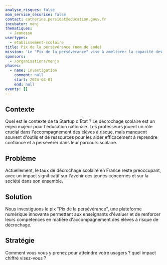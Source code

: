 ```yaml
---
analyse_risques: false
mon_service_securise: false
contact: catherine.persidat@education.gouv.fr
incubator: menj
thematiques:
  - Jeunesse
usertypes:
  - etablissement-scolaire
title: Pix de la persévérance (nom de code)
mission: 'Le "Pix de la persévérance" vise à améliorer la capacité des enseignants à accompagner efficacement les élèves à risque de décrochage. '
sponsors:
  - /organisations/menjs
phases:
  - name: investigation
    comment: null
    start: 2024-04-01
    end: null
events: []
---
```

## Contexte

Quel est le contexte de ta Startup d'Etat ?
Le décrochage scolaire est un enjeu majeur pour l'éducation nationale. Les professeurs jouent un rôle crucial dans l'accompagnement des élèves à risque, mais manquent souvent d'outils et de ressources pour les aider efficacement à reprendre confiance et à persévérer dans leur parcours scolaire.

## Problème

Actuellement, le taux de décrochage scolaire en France reste préoccupant, avec un impact significatif sur l'avenir des jeunes concernés et sur la société dans son ensemble.

## Solution

Nous investiguons le pix "Pix de la persévérance", une plateforme numérique innovante permettant aux enseignants d'évaluer et de renforcer leurs compétences en matière d'accompagnement des élèves à risque de décrochage. 

## Stratégie

Comment vous vous y prenez pour atteindre votre usagers ? quel impact chiffré visez-vous ?
